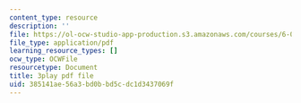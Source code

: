 ```yaml
---
content_type: resource
description: ''
file: https://ol-ocw-studio-app-production.s3.amazonaws.com/courses/6-0001-introduction-to-computer-science-and-programming-in-python-fall-2016/385141ae56a3bd0bbd5cdc1d3437069f_5McjE8e5gIg.pdf
file_type: application/pdf
learning_resource_types: []
ocw_type: OCWFile
resourcetype: Document
title: 3play pdf file
uid: 385141ae-56a3-bd0b-bd5c-dc1d3437069f
---
```

